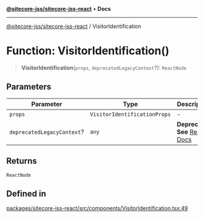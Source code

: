 [**@sitecore-jss/sitecore-jss-react**](../README.md) • **Docs**

***

[@sitecore-jss/sitecore-jss-react](../README.md) / VisitorIdentification

# Function: VisitorIdentification()

> **VisitorIdentification**(`props`, `deprecatedLegacyContext`?): `ReactNode`

## Parameters

| Parameter | Type | Description |
| ------ | ------ | ------ |
| `props` | `VisitorIdentificationProps` | - |
| `deprecatedLegacyContext`? | `any` | **Deprecated** **See** [React Docs](https://legacy.reactjs.org/docs/legacy-context.html#referencing-context-in-lifecycle-methods) |

## Returns

`ReactNode`

## Defined in

[packages/sitecore-jss-react/src/components/VisitorIdentification.tsx:49](https://github.com/Sitecore/jss/blob/20c393219fcc37eebfc5f9ac86576745ab661982/packages/sitecore-jss-react/src/components/VisitorIdentification.tsx#L49)
